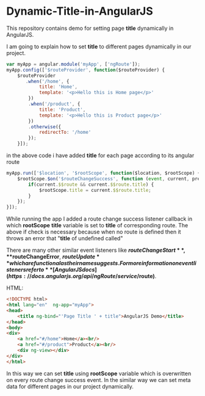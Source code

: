 # Dynamic-Title-in-AngularJS
This repository contains demo for setting page **title** dynamically in AngularJS.

I am going to explain how to set **title** to different pages dynamically in our project.

```JavaScript
var myApp = angular.module('myApp', ['ngRoute']);
myApp.config(['$routeProvider', function($routeProvider) {
    $routeProvider
       .when('/home', {
            title: 'Home',
            template: '<p>Hello this is Home page</p>'
        })
        .when('/product', {
            title: 'Product',
            template: '<p>Hello this is Product page</p>'
        })
        .otherwise({
            redirectTo: '/home'
        });
    }]);
```

in the above code i have added **title** for each page according to its angular route

```JavaScript
myApp.run(['$location', '$rootScope', function($location, $rootScope) {
    $rootScope.$on('$routeChangeSuccess', function (event, current, previous) {  //using success callback of route change
        if(current.$$route && current.$$route.title) {                           //Checking whether $$route is initialised or not
            $rootScope.title = current.$$route.title;
        }
    });
}]);
```

While running the app I added a route change success listener callback in which **rootScope** **title** variable is set to **title** of corresponding route.
The above if check is necessary because when no route is defined then it throws an error that "**title** of undefined called"

There are many other similar event listeners like **$routeChangeStart**, **$routeChangeError**, **$routeUpdate** which are functional as their name suggests.
For more information on event listeners refer to **[AngularJS docs](https://docs.angularjs.org/api/ngRoute/service/$route)**.


HTML:

```HTML
<!DOCTYPE html>
<html lang="en"  ng-app="myApp">
<head>
    <title ng-bind="'Page Title ' + title">AngularJS Demo</title>
</head>
<body>
<div>
    <a href="#/home">Home</a><br/>
    <a href="#/product">Product</a><br/>
    <div ng-view></div>
</div>
</html>
```

In this way we can set **title** using **rootScope** variable which is overwritten on every route change success event.
In the similar way we can set meta data for different pages in our project dynamically.